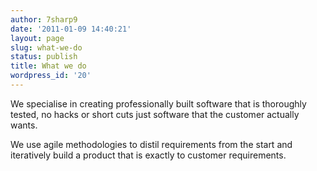 ```yaml
---
author: 7sharp9
date: '2011-01-09 14:40:21'
layout: page
slug: what-we-do
status: publish
title: What we do
wordpress_id: '20'
---
```


We specialise in creating professionally built software that is thoroughly tested, no
hacks or short cuts just software that the customer actually wants.

We use agile methodologies to distil requirements from the start and
iteratively build a product that is exactly to customer requirements.

